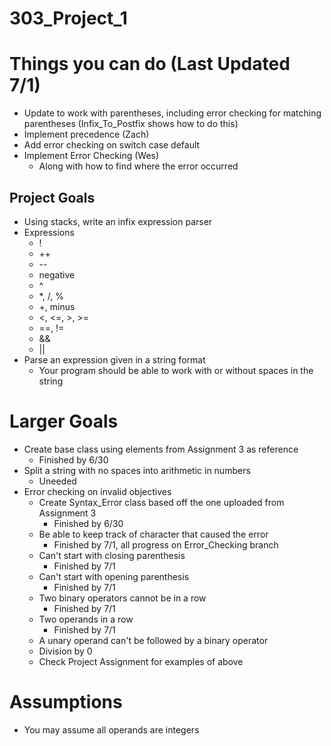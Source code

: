 # 303_Project_1

# Things you can do (Last Updated 7/1)
* Update to work with parentheses, including error checking for matching parentheses (Infix_To_Postfix shows how to do this)
* Implement precedence (Zach)
* Add error checking on switch case default
* Implement Error Checking (Wes)
  * Along with how to find where the error occurred

## Project Goals
* Using stacks, write an infix expression parser
* Expressions
  * !
  * ++
  * --
  * negative
  * ^
  * *, /, %
  * +, minus
  * <, <=, >, >=
  * ==, !=
  * &&
  * ||
* Parse an expression given in a string format
  * Your program should be able to work with or without spaces in the string

# Larger Goals
* Create base class using elements from Assignment 3 as reference
  * Finished by 6/30
* Split a string with no spaces into arithmetic in numbers
  * Uneeded
* Error checking on invalid objectives
  * Create Syntax_Error class based off the one uploaded from Assignment 3
    * Finished by 6/30
  * Be able to keep track of character that caused the error
    * Finished by 7/1, all progress on Error_Checking branch
  * Can't start with closing parenthesis
    * Finished by 7/1
  * Can't start with opening parenthesis
    * Finished by 7/1
  * Two binary operators cannot be in a row
    * Finished by 7/1
  * Two operands in a row
    * Finished by 7/1
  * A unary operand can't be followed by a binary operator
  * Division by 0
  * Check Project Assignment for examples of above
  
# Assumptions
* You may assume all operands are integers
